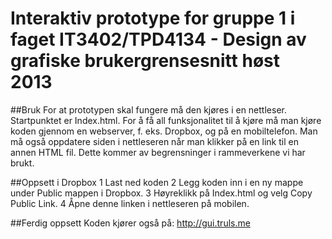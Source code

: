 Interaktiv prototype for gruppe 1 i faget IT3402/TPD4134 - Design av grafiske brukergrensesnitt høst 2013
====

##Bruk
For at prototypen skal fungere må den kjøres i en nettleser. Startpunktet er Index.html. For å få all funksjonalitet til
å kjøre må man kjøre koden gjennom en webserver, f. eks. Dropbox, og på en mobiltelefon.
Man må også oppdatere siden i nettleseren når man klikker på en link til en annen HTML fil. 
Dette kommer av begrensninger i rammeverkene vi har brukt.

##Oppsett i Dropbox
1 Last ned koden
2 Legg koden inn i en ny mappe under Public mappen i Dropbox. 
3 Høyreklikk på Index.html og velg Copy Public Link. 
4 Åpne denne linken i nettleseren på mobilen. 

##Ferdig oppsett
Koden kjører også på:
http://gui.truls.me
